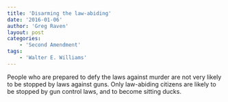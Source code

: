 ```yaml
---
title: 'Disarming the law-abiding'
date: '2016-01-06'
author: 'Greg Raven'
layout: post
categories:
    - 'Second Amendment'
tags:
    - 'Walter E. Williams'
---
```


People who are prepared to defy the laws against murder are not very likely to be stopped by laws against guns. Only law-abiding citizens are likely to be stopped by gun control laws, and to become sitting ducks.